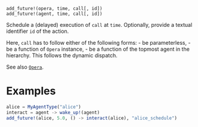 ```
add_future!(opera, time, call[, id])
add_future!(agent, time, call[, id])
```

Schedule a (delayed) execution of `call` at `time`. Optionally, provide a textual identifier `id` of the action.

Here, `call` has to follow either of the following forms:     - be parameterless,     - be a function of `Opera` instance,     - be a function of the topmost agent in the hierarchy. This follows the dynamic dispatch.

See also [`Opera`](@ref).

# Examples

```julia
alice = MyAgentType("alice")
interact = agent -> wake_up!(agent)
add_future!(alice, 5.0, () -> interact(alice), "alice_schedule")
```
